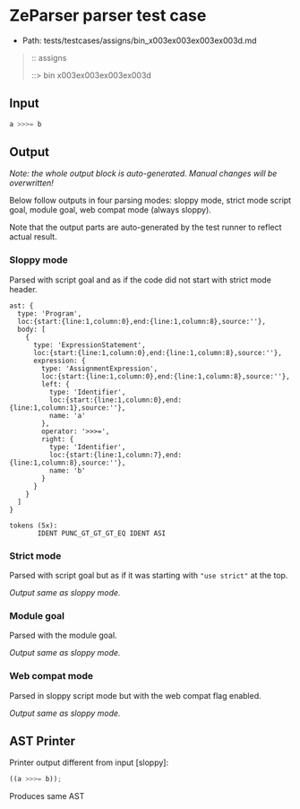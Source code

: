 # ZeParser parser test case

- Path: tests/testcases/assigns/bin_x003ex003ex003ex003d.md

> :: assigns
>
> ::> bin x003ex003ex003ex003d

## Input

`````js
a >>>= b
`````

## Output

_Note: the whole output block is auto-generated. Manual changes will be overwritten!_

Below follow outputs in four parsing modes: sloppy mode, strict mode script goal, module goal, web compat mode (always sloppy).

Note that the output parts are auto-generated by the test runner to reflect actual result.

### Sloppy mode

Parsed with script goal and as if the code did not start with strict mode header.

`````
ast: {
  type: 'Program',
  loc:{start:{line:1,column:0},end:{line:1,column:8},source:''},
  body: [
    {
      type: 'ExpressionStatement',
      loc:{start:{line:1,column:0},end:{line:1,column:8},source:''},
      expression: {
        type: 'AssignmentExpression',
        loc:{start:{line:1,column:0},end:{line:1,column:8},source:''},
        left: {
          type: 'Identifier',
          loc:{start:{line:1,column:0},end:{line:1,column:1},source:''},
          name: 'a'
        },
        operator: '>>>=',
        right: {
          type: 'Identifier',
          loc:{start:{line:1,column:7},end:{line:1,column:8},source:''},
          name: 'b'
        }
      }
    }
  ]
}

tokens (5x):
       IDENT PUNC_GT_GT_GT_EQ IDENT ASI
`````

### Strict mode

Parsed with script goal but as if it was starting with `"use strict"` at the top.

_Output same as sloppy mode._

### Module goal

Parsed with the module goal.

_Output same as sloppy mode._

### Web compat mode

Parsed in sloppy script mode but with the web compat flag enabled.

_Output same as sloppy mode._

## AST Printer

Printer output different from input [sloppy]:

````js
((a >>>= b));
````

Produces same AST

